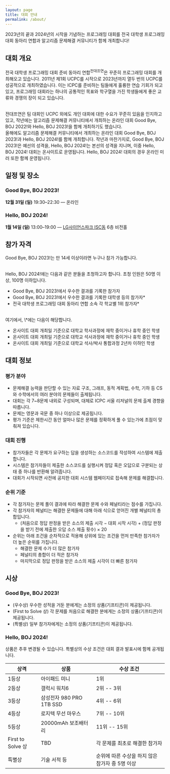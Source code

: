 ```yaml
---
layout: page
title: 대회 안내
permalink: /about/
---
```


2023년의 끝과 2024년의 시작을 기념하는 프로그래밍 대회를 전국 대학생 프로그래밍 대회 동아리 연합과 알고리즘 문제해결 커뮤니티가 함께 개최합니다!

## 대회 개요

전국 대학생 프로그래밍 대회 준비 동아리 연합<sup>전대프연</sup>은 꾸준히 프로그래밍 대회를 개최해오고 있습니다.
2011년 제1회 UCPC를 시작으로 2023년까지 열두 번의 UCPC를 성공적으로 개최하였습니다.
이는 ICPC를 준비하는 팀들에게 훌륭한 연습 기회가 되고 있고, 프로그래밍 대회라는 하나의 공통적인 목표와 학구열을 가진 학생들에게 좋은 교류와 경쟁의 장이 되고 있습니다.

<br>
전대프연은 팀 대회인 UCPC 외에도 개인 대회에 대한 수요가 꾸준히 있음을 인지하고 있고,
작년에는 알고리즘 문제해결 커뮤니티에서 개최하는 온라인 대회 Good Bye, BOJ 2022!와 Hello, BOJ 2023!을 함께 개최하기도 했습니다.

<br>
올해에도 알고리즘 문제해결 커뮤니티에서 개최하는 온라인 대회 Good Bye, BOJ 2023!과 Hello, BOJ 2024!를 함께 개최합니다.
작년과 마찬가지로, Good Bye, BOJ 2023!은 예선의 성격을, Hello, BOJ 2024!는 본선의 성격을 지니며, 이중 Hello, BOJ 2024! 대회는 온사이트로 운영됩니다.
Hello, BOJ 2024! 대회의 경우 온라인 미러 또한 함께 운영됩니다.

## 일정 및 장소

### Good Bye, BOJ 2023!

**12월 31일 (일)** 19:30–22:30 — 온라인

### Hello, BOJ 2024!

**1월 14일 (일)** 13:00–19:00 — [LG사이언스파크 ISC동](https://map.naver.com/p/entry/place/1550360386) 6층 비전홀

## 참가 자격

Good Bye, BOJ 2023!는 만 14세 이상이라면 누구나 참가 가능합니다.

<br>
Hello, BOJ 2024!에는 다음과 같은 분들을 초청하고자 합니다.
초청 인원은 50명 이상, 100명 이하입니다.

- Good Bye, BOJ 2023!에서 우수한 결과를 기록한 참가자
- Good Bye, BOJ 2023!에서 우수한 결과를 기록한 대학생 등의 참가자\*
- 전국 대학생 프로그래밍 대회 동아리 연합 소속 각 학교별 1위 참가자\*

<br>
여기에서, \*에는 다음이 해당합니다.

- 온사이트 대회 개최일 기준으로 대학교 학사과정에 재학 중이거나 휴학 중인 학생
- 온사이트 대회 개최일 기준으로 대학교 석사과정에 재학 중이거나 휴학 중인 학생
- 온사이트 대회 개최일 기준으로 대학교 석사/박사 통합과정 2년차 이하인 학생

## 대회 정보

### 평가 분야

- 문제해결 능력을 판단할 수 있는 자료 구조, 그래프, 동적 계획법, 수학, 기하 등 CS와 수학에서의 여러 분야의 문제들이 출제됩니다.
- 대회는 각 7~8문제 내외로 구성되며, 대체로 ICPC 서울 리저널의 문제 출제 경향을 따릅니다.
- 문제는 영문과 국문 중 하나 이상으로 제공됩니다.
- 평가 기준은 제한시간 동안 얼마나 많은 문제를 정확하게 풀 수 있는가에 초점이 맞춰져 있습니다.

### 대회 진행

- 참가자들은 각 문제가 요구하는 답을 생성하는 소스코드를 작성하여 시스템에 제출합니다.
- 시스템은 참가자들이 제출한 소스코드를 실행시켜 정답 혹은 오답으로 구분되는 상태 중 하나를 반환해 알려줍니다.
- 대회가 시작되면 사전에 공지한 대회 시스템 웹페이지로 접속해 문제를 해결합니다.

### 순위 기준

- 각 참가자는 문제 풀이 결과에 따라 해결한 문제 수와 페널티라는 점수를 가집니다.
- 각 참가자의 페널티는 해결한 문제들에 대해 아래 식으로 얻어진 개별 페널티의 총합입니다.
  - (처음으로 정답 판정을 받은 소스의 제출 시각 &minus; 대회 시작 시각) + (정답 판정을 받기 전에 제출한 오답 소스 제출 횟수) &times; 20
- 순위는 아래 조건을 순차적으로 적용해 상위에 있는 조건을 먼저 만족한 참가자가 더 높은 순위를 가집니다.
  - 해결한 문제 수가 더 많은 참가자
  - 페널티의 총합이 더 적은 참가자
  - 마지막으로 정답 판정을 받은 소스의 제출 시각이 더 빠른 참가자

## 시상

### Good Bye, BOJ 2023!

- (우수상) 우수한 성적을 거둔 분에게는 소정의 상품(기프티콘)이 제공됩니다.
- (First to Solve 상) 각 문제를 처음으로 해결한 분에게는 소정의 상품(기프티콘)이 제공됩니다.
- (특별상) 일부 참가자에게는 소정의 상품(기프티콘)이 제공됩니다.

### Hello, BOJ 2024!

상품은 추후 변경될 수 있습니다. 특별상의 수상 조건은 대회 결과 발표시에 함께 공개됩니다.

| 상격              | 상품                             | 수상 조건                                       |
| ----------------- | -------------------------------- | ----------------------------------------------- |
| 1등상             | 아이패드 미니                    | 1위                                             |
| 2등상             | 갤럭시 워치6                    | 2위 -- 3위                                      |
| 3등상             | 삼성전자 980 PRO 1TB SSD       | 4위 -- 6위                                      |
| 4등상             | 로지텍 무선 마우스              | 7위 -- 10위                                     |
| 5등상             | 20000mAh 보조배터리             | 11위 -- 15위                                    |
| First to Solve 상 | TBD                           | 각 문제를 최초로 해결한 참가자                  |
| 특별상            | 기술 서적 등                   | 순위에 따른 수상을 하지 않은 참가자 중 5명 이상 |
